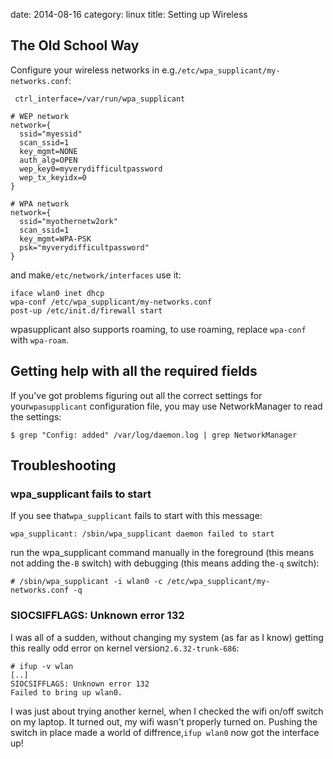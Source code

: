 date:    2014-08-16
category: linux
title: Setting up Wireless

## The Old School Way

Configure your wireless networks in
e.g.```/etc/wpa_supplicant/my-networks.conf```:

```
 ctrl_interface=/var/run/wpa_supplicant

# WEP network
network={
  ssid="myessid"
  scan_ssid=1
  key_mgmt=NONE
  auth_alg=OPEN
  wep_key0=myverydifficultpassword
  wep_tx_keyidx=0
}

# WPA network
network={
  ssid="myothernetw2ork"
  scan_ssid=1
  key_mgmt=WPA-PSK
  psk="myverydifficultpassword"
}
```

and make```/etc/network/interfaces``` use it:

    iface wlan0 inet dhcp
    wpa-conf /etc/wpa_supplicant/my-networks.conf
    post-up /etc/init.d/firewall start


wpasupplicant also supports roaming, to use roaming, replace
```wpa-conf``` with ```wpa-roam```.

## Getting help with all the required fields

If you've got problems figuring out all the correct settings
for your```wpasupplicant``` configuration file, you
may use NetworkManager to read the settings:

    $ grep "Config: added" /var/log/daemon.log | grep NetworkManager

## Troubleshooting
### wpa_supplicant fails to start

If you see that```wpa_supplicant``` fails to start
with this message:

    wpa_supplicant: /sbin/wpa_supplicant daemon failed to start


run the wpa_supplicant command manually in the foreground
(this means not adding the```-B``` switch) with
debugging (this means adding the```-q``` switch):

    # /sbin/wpa_supplicant -i wlan0 -c /etc/wpa_supplicant/my-networks.conf -q

### SIOCSIFFLAGS: Unknown error 132

I was all of a sudden, without changing my system (as far as I
know) getting this really odd error on kernel
version```2.6.32-trunk-686```:

    # ifup -v wlan
    [..]
    SIOCSIFFLAGS: Unknown error 132
    Failed to bring up wlan0.

I was just about trying another kernel, when I checked the wifi on/off
switch on my laptop. It turned out, my wifi wasn't properly turned
on. Pushing the switch in place made a world of diffrence,```ifup
wlan0``` now got the interface up!

